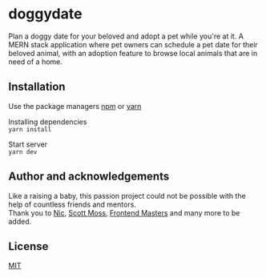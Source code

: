 # doggydate
Plan a doggy date for your beloved and adopt a pet while you're at it. A MERN stack application where pet owners can schedule a pet date for their beloved animal, with an adoption feature to browse local animals that are in need of a home.


## Installation 
Use the package managers [npm](https://www.npmjs.com) or [yarn](https://yarnpkg.com/lang/en/) <br>

Installing dependencies <br>
  ``` yarn install ```

  Start server <br>
  ``` yarn dev ```
## Author and acknowledgements
Like a raising a baby, this passion project could not be possible with the help of countless friends and mentors. <br>
Thank you to [Nic](https://github.com/nlacock), [Scott Moss](https://github.com/Hendrixer), [Frontend Masters](https://github.com/FrontendMasters) and many more to be added.

## License
[MIT](https://choosealicense.com/licenses/mit/)
